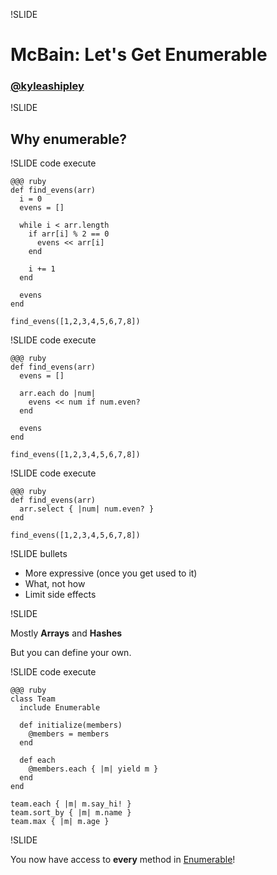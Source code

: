 !SLIDE

# McBain: Let's Get Enumerable

### <a class="twitter" href="https://twitter.com/kyleashipley">@kyleashipley</a>

!SLIDE

## Why enumerable?

!SLIDE code execute

    @@@ ruby
    def find_evens(arr)
      i = 0
      evens = []

      while i < arr.length
        if arr[i] % 2 == 0
          evens << arr[i]
        end

        i += 1
      end

      evens
    end

    find_evens([1,2,3,4,5,6,7,8])

!SLIDE code execute

    @@@ ruby
    def find_evens(arr)
      evens = []

      arr.each do |num|
        evens << num if num.even?
      end

      evens
    end

    find_evens([1,2,3,4,5,6,7,8])

!SLIDE code execute

    @@@ ruby
    def find_evens(arr)
      arr.select { |num| num.even? }
    end

    find_evens([1,2,3,4,5,6,7,8])

!SLIDE bullets

* More expressive (once you get used to it)
* What, not how
* Limit side effects

!SLIDE

Mostly **Arrays** and **Hashes**

But you can define your own.

!SLIDE code execute

    @@@ ruby
    class Team
      include Enumerable

      def initialize(members)
        @members = members
      end

      def each
        @members.each { |m| yield m }
      end
    end

    team.each { |m| m.say_hi! }
    team.sort_by { |m| m.name }
    team.max { |m| m.age }

!SLIDE

You now have access to **every** method in [Enumerable](http://ruby-doc.org/core-2.1.3/Enumerable.html)!
